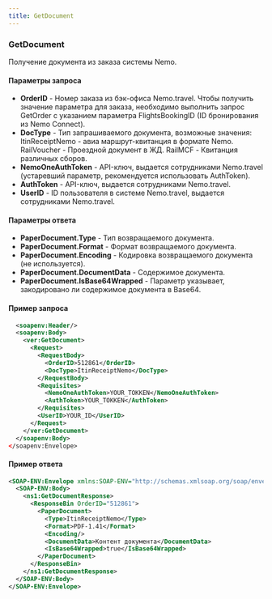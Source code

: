```yaml
---
title: GetDocument
---
```


### GetDocument

Получение документа из заказа системы Nemo.

#### Параметры запроса
* **OrderID** - Номер заказа из бэк-офиса Nemo.travel. Чтобы получить значение параметра для заказа, необходимо выполнить запрос GetOrder с указанием параметра FlightsBookingID (ID бронирования из Nemo Connect).
* **DocType** - Тип запрашиваемого документа, возможные значения: ItinReceiptNemo - авиа маршрут-квитанция в формате Nemo. RailVoucher - Проездной документ в ЖД. RailMCF - Квитанция различных сборов.
* **NemoOneAuthToken** - API-ключ, выдается сотрудниками Nemo.travel (устаревший параметр, рекомендуется использовать AuthToken).
* **AuthToken** - API-ключ, выдается сотрудниками Nemo.travel.
* **UserID** - ID пользователя в системе Nemo.travel, выдается сотрудниками Nemo.travel.

#### Параметры ответа
* **PaperDocument.Type** - Тип возвращаемого документа.
* **PaperDocument.Format** - Формат возвращаемого документа.
* **PaperDocument.Encoding** - Кодировка возвращаемого документа (не используется).
* **PaperDocument.DocumentData** - Содержимое документа.
* **PaperDocument.IsBase64Wrapped** - Параметр указывает, закодировано ли содержимое документа в Base64.

#### Пример запроса
```xml
  <soapenv:Header/>
  <soapenv:Body>
    <ver:GetDocument>
      <Request>
        <RequestBody>
          <OrderID>512861</OrderID>
          <DocType>ItinReceiptNemo</DocType>
        </RequestBody>
        <Requisites>
          <NemoOneAuthToken>YOUR_TOKKEN</NemoOneAuthToken>
          <AuthToken>YOUR_TOKKEN</AuthToken>
		</Requisites>
        <UserID>YOUR_ID</UserID>
      </Request>
    </ver:GetDocument>
  </soapenv:Body>
</soapenv:Envelope>
```
#### Пример ответа
```xml
<SOAP-ENV:Envelope xmlns:SOAP-ENV="http://schemas.xmlsoap.org/soap/envelope/" xmlns:ns1="***">
  <SOAP-ENV:Body>
    <ns1:GetDocumentResponse>
      <ResponseBin OrderID="512861">
        <PaperDocument>
          <Type>ItinReceiptNemo</Type>
          <Format>PDF-1.41</Format>
          <Encoding/>
          <DocumentData>Контент документа</DocumentData>
          <IsBase64Wrapped>true</IsBase64Wrapped>
        </PaperDocument>
      </ResponseBin>
    </ns1:GetDocumentResponse>
  </SOAP-ENV:Body>
</SOAP-ENV:Envelope>

```